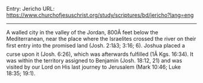 Entry: Jericho
URL: https://www.churchofjesuschrist.org/study/scriptures/bd/jericho?lang=eng

---

A walled city in the valley of the Jordan, 800Â feet below the Mediterranean, near the place where the Israelites crossed the river on their first entry into the promised land (Josh. 2:1â3; 3:16; 6). Joshua placed a curse upon it (Josh. 6:26), which was afterwards fulfilled (1Â Kgs. 16:34). It was within the territory assigned to Benjamin (Josh. 18:12, 21) and was visited by our Lord on His last journey to Jerusalem (Mark 10:46; Luke 18:35; 19:1).

